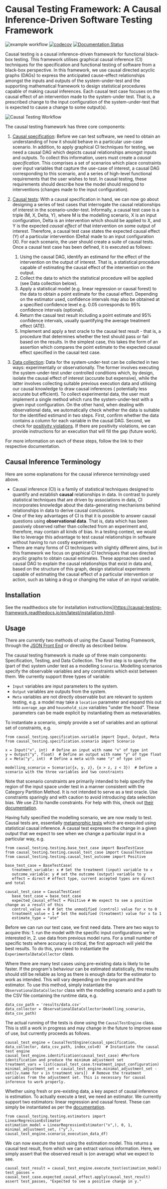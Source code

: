 # Causal Testing Framework: A Causal Inference-Driven Software Testing Framework

![example workflow](https://github.com/CITCOM-project/CausalTestingFramework/actions/workflows/ci-tests.yaml/badge.svg) [![codecov](https://codecov.io/gh/CITCOM-project/CausalTestingFramework/branch/main/graph/badge.svg?token=04ijFVrb4a)](https://codecov.io/gh/CITCOM-project/CausalTestingFramework) [![Documentation Status](https://readthedocs.org/projects/causal-testing-framework/badge/?version=latest)](https://causal-testing-framework.readthedocs.io/en/latest/?badge=latest)

Causal testing is a causal inference-driven framework for functional black-box testing. This framework utilises
graphical causal inference (CI) techniques for the specification and functional testing of software from a black-box
perspective. In this framework, we use causal directed acyclic graphs (DAGs) to express the anticipated cause-effect
relationships amongst the inputs and outputs of the system-under-test and the supporting mathematical framework to
design statistical procedures capable of making causal inferences. Each causal test case focuses on the causal effect of
an intervention made to the system-under test. That is, a prescribed change to the input configuration of the
system-under-test that is expected to cause a change to some output(s).

![Causal Testing Workflow](images/workflow.png)

The causal testing framework has three core components:

1. [Causal specification](causal_testing/specification/README.md): Before we can test software, we need to obtain an
   understanding of how it should behave in a particular use-case scenario. In addition, to apply graphical CI
   techniques for testing, we need a causal DAG which depicts causal relationships amongst inputs and outputs. To
   collect this information, users must create a _causal specification_. This comprises a set of scenarios which place
   constraints over input variables that capture the use-case of interest, a causal DAG corresponding to this scenario,
   and a series of high-level functional requirements that the user wishes to test. In causal testing, these
   requirements should describe how the model should respond to interventions (changes made to the input configuration).

2. [Causal tests](causal_testing/testing/README.md): With a causal specification in hand, we can now go about designing
   a series of test cases that interrogate the causal relationships of interest in the scenario-under-test. Informally,
   a causal test case is a triple (M, X, Delta, Y), where M is the modelling scenario, X is an input configuration,
   Delta is an intervention which should be applied to X, and Y is the expected _causal effect_ of that intervention on
   some output of interest. Therefore, a causal test case states the expected causal effect (Y) of a particular
   intervention (Delta) made to an input configuration (X). For each scenario, the user should create a suite of causal
   tests. Once a causal test case has been defined, it is executed as follows:
    1. Using the causal DAG, identify an estimand for the effect of the intervention on the output of interest. That is,
       a statistical procedure capable of estimating the causal effect of the intervention on the output.
    2. Collect the data to which the statistical procedure will be applied (see Data collection below).
    3. Apply a statistical model (e.g. linear regression or causal forest) to the data to obtain a point estimate for
       the causal effect. Depending on the estimator used, confidence intervals may also be obtained at a specified
       confidence level e.g. 0.05 corresponds to 95% confidence intervals (optional).
    4. Return the casual test result including a point estimate and 95% confidence intervals, usually quantifying the
       average treatment effect (ATE).
    5. Implement and apply a test oracle to the causal test result - that is, a procedure that determines whether the
       test should pass or fail based on the results. In the simplest case, this takes the form of an assertion which
       compares the point estimate to the expected causal effect specified in the causal test case.

3. [Data collection](causal_testing/data_collection/README.md): Data for the system-under-test can be collected in two
   ways: experimentally or observationally. The former involves executing the system-under-test under controlled
   conditions which, by design, isolate the causal effect of interest (accurate but expensive), while the latter
   involves collecting suitable previous execution data and utilising our causal knowledge to draw causal inferences (
   potentially less accurate but efficient). To collect experimental data, the user must implement a single method which
   runs the system-under-test with a given input configuration. On the other hand, when dealing with observational data,
   we automatically check whether the data is suitable for the identified estimand in two steps. First, confirm whether
   the data contains a column for each variable in the causal DAG. Second, we check
   for [positivity violations](https://www.youtube.com/watch?v=4xc8VkrF98w). If there are positivity violations, we can
   provide instructions for an execution that will fill the gap (future work).

For more information on each of these steps, follow the link to their respective documentation.

## Causal Inference Terminology

Here are some explanations for the causal inference terminology used above.

- Causal inference (CI) is a family of statistical techniques designed to quantify and establish **causal**
  relationships in data. In contrast to purely statistical techniques that are driven by associations in data, CI
  incorporates knowledge about the data-generating mechanisms behind relationships in data to derive causal conclusions.
- One of the key advantages of CI is that it is possible to answer causal questions using **observational data**. That
  is, data which has been passively observed rather than collected from an experiment and, therefore, may contain all
  kinds of bias. In a testing context, we would like to leverage this advantage to test causal relationships in software
  without having to run costly experiments.
- There are many forms of CI techniques with slightly different aims, but in this framework we focus on graphical CI
  techniques that use directed acyclic graphs to obtain causal estimates. These approaches used a causal DAG to explain
  the causal relationships that exist in data and, based on the structure of this graph, design statistical experiments
  capable of estimating the causal effect of a particular intervention or action, such as taking a drug or changing the
  value of an input variable.

## Installation

See the readthedocs site for installation
instructions](https://causal-testing-framework.readthedocs.io/en/latest/installation.html).

## Usage

There are currently two methods of using the Causal Testing Framework, through
the [JSON Front End](https://causal-testing-framework.readthedocs.io/en/latest/json_front_end.html) or directly as
described below.

The causal testing framework is made up of three main components: Specification, Testing, and Data Collection. The first
step is to specify the (part of the) system under test as a modelling `Scenario`. Modelling scenarios specify the
observable variables and any constraints which exist between them. We currently support three types of variable:

- `Input` variables are input parameters to the system.
- `Output` variables are outputs from the system.
- `Meta` variables are not directly observable but are relevant to system testing, e.g. a model may take a `location`
  parameter and expand this out into `average_age` and `household_size` variables "under the hood". These parameters can
  be made explicit by instantiating them as metavariables.

To instantiate a scenario, simply provide a set of variables and an optional set of constraints, e.g.

```{python}
from causal_testing.specification.variable import Input, Output, Meta
from causal_testing.specification.scenario import Scenario

x = Input("x", int)  # Define an input with name "x" of type int
y = Output("y", float)  # Define an output with name "y" of type float
z = Meta("y", int)  # Define a meta with name "z" of type int

modelling_scenario = Scenario({x, y, z}, {x > z, z < 3})  # Define a scenario with the three variables and two constraints
```

Note that scenario constraints are primarily intended to help specify the region of the input space under test in a
manner consistent with the Category Partition Method. It is not intended to serve as a test oracle. Use constraints
sparingly and with caution to avoid introducing data selection bias. We use Z3 to handle constraints. For help with
this, check out [their documentation](https://ericpony.github.io/z3py-tutorial/guide-examples.htm).

Having fully specified the modelling scenario, we are now ready to test. Causal tests are,
essentially [metamorphic tests](https://en.wikipedia.org/wiki/Metamorphic_testing) which are executed using statistical
causal inference. A causal test expresses the change in a given output that we expect to see when we change a particular
input in a particular way, e.g.

```{python}
from causal_testing.testing.base_test_case import BaseTestCase
from causal_testing.testing.causal_test_case import CausalTestCase
from causal_testing.testing.causal_test_outcome import Positive

base_test_case = BaseTestCase(
   treatment_variable: x # Set the treatment (input) variable to x
   outcome_variable: y # set the outcome (output) variable to y
   effect = direct # effect type, current accepted types are direct and total
   
causal_test_case = CausalTestCase(
   base_test_case = base_test_case
   expected_causal_effect = Positive # We expect to see a positive change as a result of this
   control_value = 0 # Set the unmodified (control) value for x to 0
   treatment_value = 1 # Set the modified (treatment) value for x to 1
   estimate_type = "ate" 
```

Before we can run our test case, we first need data. There are two ways to acquire this: 1. run the model with the
specific input configurations we're interested in, 2. use data from previous model runs. For a small number of specific
tests where accuracy is critical, the first approach will yield the best results. To do this, you need to instantiate
the `ExperimentalDataCollector` class.

Where there are many test cases using pre-existing data is likely to be faster. If the program's behaviour can be
estimated statistically, the results should still be reliable as long as there is enough data for the estimator to work
as intended. This will vary depending on the program and the estimator. To use this method, simply instantiate
the `ObservationalDataCollector` class with the modelling scenario and a path to the CSV file containing the runtime
data, e.g.

```{python}
data_csv_path = 'results/data.csv'
data_collector = ObservationalDataCollector(modelling_scenario, data_csv_path)
```

The actual running of the tests is done using the `CausalTestEngine` class. This is still a work in progress and may
change in the future to improve ease of use, but currently proceeds as follows.

```{python}
causal_test_engine = CausalTestEngine(causal_specification, data_collector, data_csv_path, index_col=0)  # Instantiate the causal test engine
causal_test_engine.identification(causal_test_case) #Perform identification and produce the minimum adjustment set
treatment_vars = list(causal_test_case.treatment_input_configuration)
minimal_adjustment_set = causal_test_engine.minimal_adjustment_set - set([v.name for v in treatment_vars])  # Remove the treatment variables from the adjustment set. This is necessary for causal inference to work properly.
```

Whether using fresh or pre-existing data, a key aspect of causal inference is estimation. To actually execute a test, we
need an estimator. We currently support two estimators: linear regression and causal forest. These can simply be
instantiated as per
the [documentation](https://causal-testing-framework.readthedocs.io/en/latest/autoapi/causal_testing/testing/estimators/index.html).

```{python}
from causal_testing.testing.estimators import LinearRegressionEstimator
estimation_model = LinearRegressionEstimator("x",), 0, 1, minimal_adjustment_set, ("y",), causal_test_engine.scenario_execution_data_df)
```

We can now execute the test using the estimation model. This returns a causal test result, from which we can extract
various information. Here, we simply assert that the observed result is (on average) what we expect to see.

```{python}
causal_test_result = causal_test_engine.execute_test(estimation_model)
test_passes = causal_test_case.expected_causal_effect.apply(causal_test_result)
assert test_passes, "Expected to see a positive change in y."
```
